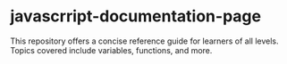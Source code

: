 # javascrript-documentation-page
This repository offers a concise reference guide for learners of all levels. Topics covered include variables, functions, and more.
